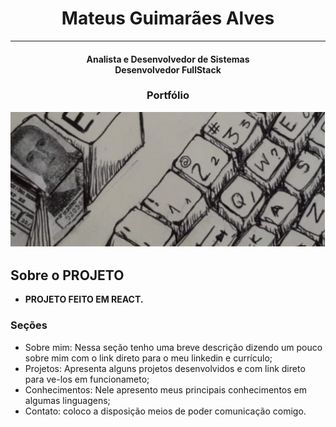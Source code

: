 <h1 align="center"> Mateus Guimarães Alves </h1>
<hr>
<h4 align="center">Analista e Desenvolvedor de Sistemas<br> Desenvolvedor FullStack</h4>
<h3 align="center">Portfólio </h3>


<img src='src/assets/desenho_teclado.png'>

## Sobre o PROJETO
- **PROJETO FEITO EM REACT.**

### Seções
- Sobre mim: Nessa seção tenho uma breve descrição dizendo um pouco sobre mim com o link direto para o meu linkedin e currículo;
- Projetos: Apresenta alguns projetos desenvolvidos e com link direto para ve-los em funcionameto;
- Conhecimentos: Nele apresento meus principais conhecimentos em algumas linguagens;
- Contato: coloco a disposição meios de poder comunicação comigo.

